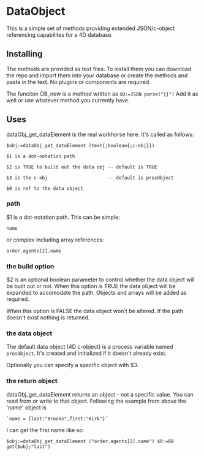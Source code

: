 # DataObject

This is a simple set of methods providing extended JSON/c-object referencing capabilites for a 4D database. 

## Installing
The methods are provided as text files. To install them you can download the repo and import them into your database or create the methods and paste in the text. No plugins or components are required. 

The funciton OB_new is a method written as
    `$0:=JSON parse("{}")`
Add it as well or use whatever method you currently have.

## Uses
dataObj_get_dataElement is the real workhorse here. It's called as follows:

  `$obj:=dataObj_get_dataElement (text{;boolean{;c-obj}})`

    $1 is a dot-notation path

    $2 is TRUE to build out the data obj -- default is TRUE  

    $3 is the c-obj                      -- default is prosObject

    $0 is ref to the data object
 ### path
 $1 is a dot-notation path. This can be simple:
 
    name
    
 or complex including array references:
 
    order.agents[2].name
 ### the build option
 $2 is an optional boolean parameter to control whether the data object will be built out or not. When this option is TRUE the data object will be expanded to accomodate the path. Objects and arrays will be added as required. 
 
 When this option is FALSE the data object won't be altered. If the path doesn't exist nothing is returned. 
 ### the data object
 The default data object (4D c-object) is a process variable named `prosObject`. It's created and initialized if it doesn't already exist. 
 
 Optionally you can specify a specific object with $3. 
 ### the return object
 dataObj_get_dataElement returns an object - not a specific value. You can read from or write to that object. Following the example from above the 'name' object is
 
    `name = {last:"Brooks",first:"Kirk"}`
 
 I can get the first name like so:
 
 `$obj:=dataObj_get_dataElement ("order.agents[2].name")
 $0:=OB get($obj;"last")`
 
